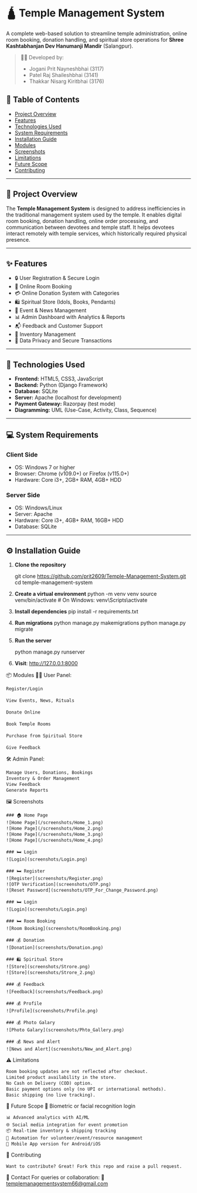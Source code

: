 # 🛕 Temple Management System

A complete web-based solution to streamline temple administration, online room booking, donation handling, and spiritual store operations for **Shree Kashtabhanjan Dev Hanumanji Mandir** (Salangpur).

> 👨‍💻 Developed by:  
> - Jogani Prit Nayneshbhai (3117)  
> - Patel Raj Shaileshbhai (3141)  
> - Thakkar Nisarg Kiritbhai (3176)

## 📑 Table of Contents

- [Project Overview](#project-overview)
- [Features](#features)
- [Technologies Used](#technologies-used)
- [System Requirements](#system-requirements)
- [Installation Guide](#installation-guide)
- [Modules](#modules)
- [Screenshots](#screenshots)
- [Limitations](#limitations)
- [Future Scope](#future-scope)
- [Contributing](#contributing)

---

## 📌 Project Overview

The **Temple Management System** is designed to address inefficiencies in the traditional management system used by the temple. It enables digital room booking, donation handling, online order processing, and communication between devotees and temple staff. It helps devotees interact remotely with temple services, which historically required physical presence.

---

## ✨ Features

- 🔒 User Registration & Secure Login
- 📅 Online Room Booking
- 💳 Online Donation System with Categories
- 🛍️ Spiritual Store (Idols, Books, Pendants)
- 📢 Event & News Management
- 📊 Admin Dashboard with Analytics & Reports
- 📬 Feedback and Customer Support
- 📂 Inventory Management
- 🔐 Data Privacy and Secure Transactions

---

## 🧰 Technologies Used

- **Frontend:** HTML5, CSS3, JavaScript  
- **Backend:** Python (Django Framework)  
- **Database:** SQLite  
- **Server:** Apache (localhost for development)  
- **Payment Gateway:** Razorpay (test mode)  
- **Diagramming:** UML (Use-Case, Activity, Class, Sequence)

---

## 💻 System Requirements

### Client Side
- OS: Windows 7 or higher  
- Browser: Chrome (v109.0+) or Firefox (v115.0+)  
- Hardware: Core i3+, 2GB+ RAM, 4GB+ HDD

### Server Side
- OS: Windows/Linux  
- Server: Apache  
- Hardware: Core i3+, 4GB+ RAM, 16GB+ HDD  
- Database: SQLite  

---

## ⚙️ Installation Guide

1. **Clone the repository**

   git clone https://github.com/prit2609/Temple-Management-System.git
   cd temple-management-system

2. **Create a virtual environment**
  python -m venv venv
  source venv/bin/activate  # On Windows: venv\Scripts\activate

3. **Install dependencies**
  pip install -r requirements.txt

4. **Run migrations**
  python manage.py makemigrations
  python manage.py migrate

5. **Run the server**

   python manage.py runserver

7. **Visit**: http://127.0.0.1:8000

📦 Modules
  🙍‍♂️ User Panel:
    
    Register/Login
    
    View Events, News, Rituals
    
    Donate Online
    
    Book Temple Rooms
    
    Purchase from Spiritual Store
    
    Give Feedback

  🛠️ Admin Panel:
    
    Manage Users, Donations, Bookings    
    Inventory & Order Management    
    View Feedback
    Generate Reports


  🖼️ Screenshots

    ### 🏠 Home Page
    ![Home Page](/screenshots/Home_1.png)
    ![Home Page](/screenshots/Home_2.png)
    ![Home Page](/screenshots/Home_3.png)
    ![Home Page](/screenshots/Home_4.png)

    ### 🛏️ Login
    ![Login](screenshots/Login.png)

    ### 🛏️ Register
    ![Register](screenshots/Register.png)
    ![OTP Verification](screenshots/OTP.png)
    ![Reset Password](screenshots/OTP_For_Change_Password.png)
    
    ### 🛏️ Login
    ![Login](screenshots/Login.png)

    ### 🛏️ Room Booking
    ![Room Booking](screenshots/RoomBooking.png)

    ### 💰 Donation
    ![Donation](screenshots/Donation.png)

    ### 🛍️ Spiritual Store
    ![Store](screenshots/Strore.png)
    ![Store](screenshots/Strore_2.png)

    ### 💰 Feedback
    ![Feedback](screenshots/Feedback.png)

    ### 💰 Profile
    ![Profile](screenshots/Profile.png)

    ### 💰 Photo Galary
    ![Photo Galary](screenshots/Phto_Gallery.png)

    ### 💰 News and Alert
    ![News and Alert](screenshots/New_and_Alert.png)


  ⚠️ Limitations

    Room booking updates are not reflected after checkout.
    Limited product availability in the store.
    No Cash on Delivery (COD) option.
    Basic payment options only (no UPI or international methods).
    Basic shipping (no live tracking).


  🔮 Future Scope
    🔐 Biometric or facial recognition login
    
    📊 Advanced analytics with AI/ML
    🌐 Social media integration for event promotion
    📦 Real-time inventory & shipping tracking
    🔁 Automation for volunteer/event/resource management
    📱 Mobile App version for Android/iOS

  🤝 Contributing
    
    Want to contribute? Great! Fork this repo and raise a pull request.

  📧 Contact
    For queries or collaboration:
    📨 templemanagementsystem66@gmail.com
